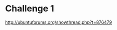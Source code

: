 # Challenge 1

<a href="http://ubuntuforums.org/showthread.php?t=876479">http://ubuntuforums.org/showthread.php?t=876479</a>
